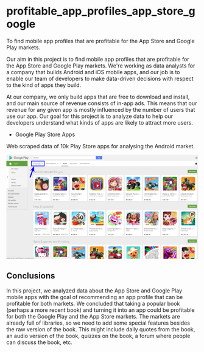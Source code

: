 # profitable_app_profiles_app_store_google
To find mobile app profiles that are profitable for the App Store and Google Play markets.

Our aim in this project is to find mobile app profiles that are profitable for the App Store and Google Play markets. We're working as data analysts for a company that builds Android and iOS mobile apps, and our job is to enable our team of developers to make data-driven decisions with respect to the kind of apps they build.

At our company, we only build apps that are free to download and install, and our main source of revenue consists of in-app ads. This means that our revenue for any given app is mostly influenced by the number of users that use our app. Our goal for this project is to analyze data to help our developers understand what kinds of apps are likely to attract more users.

- Google Play Store Apps

Web scraped data of 10k Play Store apps for analysing the Android market.

![android_pic](./resources/android_1.png)

## Conclusions

In this project, we analyzed data about the App Store and Google Play mobile apps with the goal of recommending an app profile that can be profitable for both markets.
We concluded that taking a popular book (perhaps a more recent book) and turning it into an app could be profitable for both the Google Play and the App Store markets. The markets are already full of libraries, so we need to add some special features besides the raw version of the book. This might include daily quotes from the book, an audio version of the book, quizzes on the book, a forum where people can discuss the book, etc.

